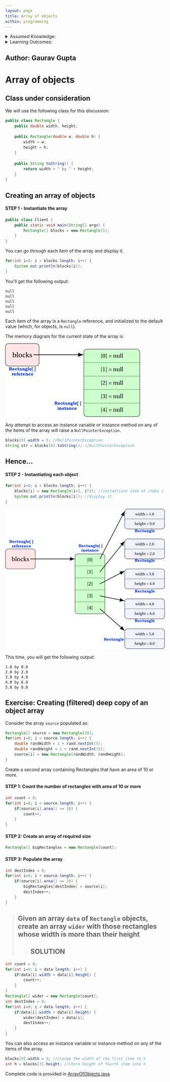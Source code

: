 ```yaml
---
layout: page
title: Array of objects
within: programming
---
```


<details class="prereq" markdown="1"><summary>Assumed Knowledge:</summary>

  * [Classes as Types](./classes_types)
  * [Copying objects](./classes_copies)
  * [Instance methods](./classes_methods)

</details>

<details class="outcomes" markdown="1"><summary>Learning Outcomes:</summary>

  * Creating and operating on an array of objects.

</details>

## Author: Gaurav Gupta

# Array of objects

## Class under consideration

We will use the following class for this discussion:

```java
public class Rectangle {
	public double width, height;

	public Rectangle(double w, double h) {
		width = w;
		height = h;
	}

	public String toString() {
		return width + " by " + height;
	}
}
```

## Creating an array of objects

#### STEP 1 - Instantiate the array

```java
public class Client {
	public static void main(String[] args) {
		Rectangle[] blocks = new Rectangle[5];
	}
}
```

You can go through each item of the array and display it.

```java
for(int i=0; i < blocks.length; i++) {
	System.out.println(blocks[i]);
}
```

You'll get the following output:

```
null
null
null
null
null
```

Each item of the array is a `Rectangle` reference, and initialized to the default value (which, for objects, is `null`).

The memory diagram for the current state of the array is

![](./fig/03-classes-and-objects/array-of-objects-figure0.png)

Any attempt to access an instance variable or instance method on any of the items of the array will raise a `NullPointerException`.

```java
blocks[0].width = 5; //NullPointerException
String str = blocks[0].toString(); //NullPointerException
```

## Hence...

#### STEP 2 - Instantiating each object

```java
for(int i=0; i < blocks.length; i++) {
	blocks[i] = new Rectangle(i+1, i*2); //instantiate item at index i
	System.out.println(blocks[i]); //display it
}
```

![](./fig/03-classes-and-objects/array-of-objects-figure1.png)

This time, you will get the following output:

```
1.0 by 0.0
2.0 by 2.0
3.0 by 4.0
4.0 by 6.0
5.0 by 8.0
```

## Exercise: Creating (filtered) deep copy of an object array

Consider the array `source` populated as:

```java
Rectangle[] source = new Rectangle[20];
for(int i=0; i < source.length; i++) {
	double randWidth = 1 + rand.nextInt(5);
	double randHeight = 1 + rand.nextInt(5);
	source[i] = new Rectangle(randWidth, randHeight);
}
```

Create a second array containing Rectangles that have an area of 10 or more.

#### STEP 1: Count the number of rectangles with area of 10 or more

```java
int count = 0;
for(int i=0; i < source.length; i++) {
	if(source[i].area() >= 10) {
		count++;
	}
}
```

#### STEP 2: Create an array of required size

```java
Rectangle[] bigRectangles = new Rectangle[count];
```

#### STEP 3: Populate the array

```java
int destIndex = 0;
for(int i=0; i < source.length; i++) {
	if(source[i].area() >= 10) {
		bigRectangles[destIndex] = source[i];
		destIndex++;
	}
}
```

> ## Given an array `data` of `Rectangle` objects, create an array `wider` with those rectangles whose width is more than their height
>> ## SOLUTION
```java
int count = 0;
for(int i=0; i < data.length; i++) {
	if(data[i].width > data[i].height) {
		count++;
	}
}
Rectangle[] wider = new Rectangle[count];
int destIndex = 0;
for(int i=0; i < data.length; i++) {
	if(data[i].width > data[i].height) {
		wider[destIndex] = data[i];
		destIndex++;
	}
}
```

You can also access an instance variable or instance method on any of the items of the array.

```java
blocks[0].width = 5; //change the width of the first item to 5
int h = blocks[3].height; //store height of fourth item into h
```

Complete code is provided in [ArrayOfObjects.java](./codes/ArrayOfObjects.java)
